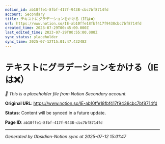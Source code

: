 ```yaml
---
notion_id: ab10ffe1-8fbf-417f-9438-cbc7bf8714fd
account: Secondary
title: テキストにグラデーションをかける（IEは❌）
url: https://www.notion.so/IE-ab10ffe18fbf417f9438cbc7bf8714fd
created_time: 2023-07-29T00:45:00.000Z
last_edited_time: 2023-07-29T00:55:00.000Z
sync_status: placeholder
sync_time: 2025-07-12T15:01:47.432482
---
```


# テキストにグラデーションをかける（IEは❌）

*🔄 This is a placeholder file from Notion Secondary account.*

**Original URL**: https://www.notion.so/IE-ab10ffe18fbf417f9438cbc7bf8714fd

**Status**: Content will be synced in a future update.

**Page ID**: `ab10ffe1-8fbf-417f-9438-cbc7bf8714fd`

---

*Generated by Obsidian-Notion sync at 2025-07-12 15:01:47*
